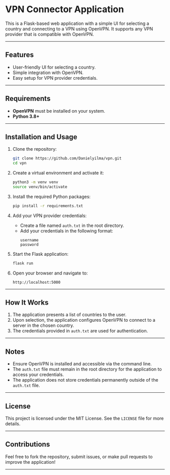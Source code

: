 # VPN Connector Application

This is a Flask-based web application with a simple UI for selecting a country and connecting to a VPN using OpenVPN. It supports any VPN provider that is compatible with OpenVPN.

---

## Features
- User-friendly UI for selecting a country.
- Simple integration with OpenVPN.
- Easy setup for VPN provider credentials.

---

## Requirements
- **OpenVPN** must be installed on your system.
- **Python 3.8+**

---

## Installation and Usage

1. Clone the repository:
   ```bash
   git clone https://github.com/Danielyilma/vpn.git
   cd vpn
   ```

2. Create a virtual environment and activate it:
   ```bash
   python3 -m venv venv
   source venv/bin/activate
   ```

3. Install the required Python packages:
   ```bash
   pip install -r requirements.txt
   ```

4. Add your VPN provider credentials:
   - Create a file named `auth.txt` in the root directory.
   - Add your credentials in the following format:
     ```
     username
     password
     ```

5. Start the Flask application:
   ```bash
   flask run
   ```

6. Open your browser and navigate to:
   ```
   http://localhost:5000
   ```

---

## How It Works
1. The application presents a list of countries to the user.
2. Upon selection, the application configures OpenVPN to connect to a server in the chosen country.
3. The credentials provided in `auth.txt` are used for authentication.

---

## Notes
- Ensure OpenVPN is installed and accessible via the command line.
- The `auth.txt` file must remain in the root directory for the application to access your credentials.
- The application does not store credentials permanently outside of the `auth.txt` file.

---

## License
This project is licensed under the MIT License. See the `LICENSE` file for more details.

---

## Contributions
Feel free to fork the repository, submit issues, or make pull requests to improve the application!

---


